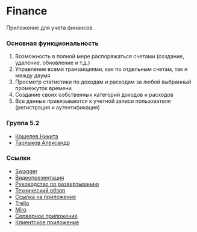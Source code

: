 # Finance
Приложение для учета финансов. 

### Основная функциональность
1. Возможность в полной мере распоряжаться счетами (создание, удаление, обновление и т.д.)
2. Управление всеми транзакциями, как по отдельным счетам, так и между двумя
3. Просмотр статистики по доходам и расходам за любой выбранный промежуток времени
4. Создание своих собственных категорий доходов и расходов
5. Все данные привязываются к учетной записи пользователя (регистрация и аутентификация)
### Группа 5.2
* [Кошелев Никита](https://github.com/KoshelevNik)
*  [Тарлыков Александр](https://github.com/AlexTarlykov)
### Ссылки
* [Swagger](https://app.swaggerhub.com/apis/N89050535317_1/Finance/1.0.0)
* [Видеопрезентация](https://drive.google.com/file/d/1KFdLenTS68mybF8cI9YbLqJ2ymejUgzr/view?usp=sharing)
* [Руководство по развертыванию](https://drive.google.com/file/d/140K-fBlVSTIHiAt9yxVrORmXcKQ3OjB8/view?usp=sharing)
* [Технический обзор](https://drive.google.com/file/d/1as5nSRfFC5GKqcxlJQnpDIJybRozvee1/view?usp=sharing)
* [Ссылка на приложение](https://javaspringfinanceapp.herokuapp.com)
* [Trello](https://trello.com/invite/b/TCsvcVWy/ATTId222c7da42b4f01559f56078736ee72f5F1E3858/finance)
* [Miro](https://miro.com/app/board/uXjVPLFvFyU=/?share_link_id=103691116269)
* [Серверное приложение](https://github.com/KoshelevNik/FinanceServer)
* [Клиентское приложение](https://github.com/KoshelevNik/FinanceFrontend)

